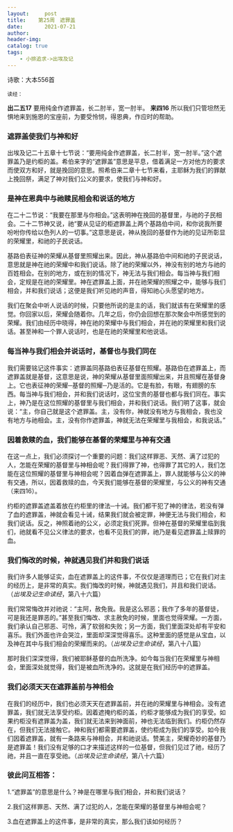 ```yaml
---
layout:     post
title:    第25周　遮罪盖
date:       2021-07-21
author:     
header-img: 
catalog: true
tags:
    - 小排追求->出埃及记
---
```


诗歌：大本556首

`读经：`

**出二五17**	要用纯金作遮罪盖，长二肘半，宽一肘半。
**来四16**	所以我们只管坦然无惧地来到施恩的宝座前，为要受怜悯，得恩典，作应时的帮助。

### **遮罪盖使我们与神和好**

出埃及记二十五章十七节说：“要用纯金作遮罪盖，长二肘半，宽一肘半。”这个遮罪盖乃是约柜的盖。希伯来字的“遮罪盖”意思是平息，借着满足一方对他方的要求而使双方和好，就是挽回的意思。照希伯来二章十七节来看，主耶稣为我们的罪献上挽回祭，满足了神对我们公义的要求，使我们与神和好。

### **是神在恩典中与祂赎民相会和说话的地方**

在二十二节说：“我要在那里与你相会。”这表明神在挽回的基督里，与祂的子民相会。二十二节神又说，祂“要从见证的柜遮罪盖上两个基路伯中间，和你说我所要吩咐你传给以色列人的一切事。”这意思是说，神从挽回的基督作为祂的见证所彰显的荣耀里，和祂的子民说话。

基路伯表征神的荣耀从基督里照耀出来。因此，神从基路伯中间和祂的子民说话，意思就是神在祂的荣耀中和我们说话。除了祂的荣耀以外，神没有别的地方与祂的百姓相会。在别的地方，或在别的情况下，神无法与我们相会。每当神与我们相会，定规是在祂的荣耀里。神在遮罪盖上面，并在祂荣耀的照耀之中，能够与我们相会，并和我们说话；这便是我们听见祂的声音，得知祂心头愿望的地方。

我们在聚会中听人说话的时候，只要他所说的是主的话，我们就该有在荣耀里的感觉。你回家以后，荣耀会随着你。几年之后，你仍会回想在那次聚会中所感觉到的荣耀。我们由经历中晓得，神在祂的荣耀中与我们相会，并在祂的荣耀里和我们说话。甚至神和一个罪人说话时，也是在祂的荣耀里和他说话。

### **每当神与我们相会并说话时，基督也与我们同在**

我们需要铭记这件事实：遮罪盖同基路伯表征基督在照耀。基路伯在遮罪盖上，而遮罪盖就是基督，这意思是说，神的荣耀从基督里面照耀出来，并且照耀在基督身上。它也表征神的荣耀─基督的照耀─乃是活的。它是有脸，有眼，有翅膀的东西。每当神与我们相会，并和我们说话时，这位宝贵的基督也都与我们同在。事实上，神乃是在这位照耀的基督里与我们相会，并和我们说话。我们明了这事，就会说：“主，你自己就是这个遮罪盖。主，没有你，神就没有地方与我相会，我也没有地方与祂相会。主，没有你作遮罪盖，神就无法在荣耀里与我相会，和我说话。”

### **因着救赎的血，我们能够在基督的荣耀里与神有交通**

在这一点上，我们必须探讨一个重要的问题：我们这样罪恶、天然、满了过犯的人，怎能在荣耀的基督里与神相会呢？我们得罪了神，也得罪了其它的人，我们怎能在这位照耀的基督里与神相会呢？因着血弹在遮罪盖上，罪人就能够与公义的神有交通，所以，因着救赎的血，今天我们能够在基督的荣耀里，与公义的神有交通（来四16）。

约柜的遮罪盖遮盖着放在约柜里的律法─十诫。我们都干犯了神的律法，若没有弹了血的遮罪盖，神就会看见十诫，结果我们就会被定罪，神便无法与我们相会，和我们说话。反之，神照着祂的公义，必须定我们死罪。但神在基督的荣耀里临到我们，祂就看不见公义律法的要求，也看不见我们的罪，祂乃是看见遮罪盖上赎罪的血。

### **我们悔改的时候，神就遇见我们并和我们说话**

我们许多人能够证实，血在遮罪盖上的这件事，不仅仅是道理而已；它在我们对主的经历上，是非常的真实。我们悔改的时候，神就遇见我们，并且和我们说话。（*出埃及记生命读经*，第八十六篇）

我们常常悔改并对祂说：“主阿，赦免我。我是这么邪恶；我作了多年的基督徒，可是我还是罪恶的。”甚至我们悔改、求主赦免的时候，里面也觉得荣耀。一方面，我们承认自己邪恶、可怜，满了软弱和失败；另一方面，我们里面深处却有平安和喜乐。我们外面也许会哭泣，里面却深深觉得喜乐。这种里面的感觉是从宝血，以及神在其中与我们相会的荣耀而来的。（*出埃及记生命读经*，第八十八篇）

那时我们深深觉得，我们被耶稣基督的血所洗净。如今每当我们在荣耀里与神相会，里面深处就觉得，我们是被血所洗净的。这就是在我们经历中的遮罪盖。

### **我们必须天天在遮罪盖前与神相会**

在我们的经历中，我们也必须天天在遮罪盖前，并在祂的荣耀里与神相会。没有遮罪盖，我们就无法享受约柜。因着遮掩约柜的盖，约柜才能够成为我们的享受。如果约柜没有遮罪盖为盖，我们就无法来到神面前，神也无法临到我们。约柜仍然存在，但我们无法接触它。神和我们都需要遮罪盖，使约柜成为我们的享受。如今我们因着遮罪盖，就有一条路来与神相会，并和祂说话。赞美主，荣耀奇妙的基督乃是遮罪盖！我们没有足够的口才来描述这样的一位基督，但我们见过了祂，经历了祂，并且一直在享受祂。（*出埃及记生命读经*，第八十六篇）

 

### **彼此问互相答：**

1.“遮罪盖”的意思是什么？神是在哪里与我们相会，并和我们说话？

2.我们这样罪恶、天然、满了过犯的人，怎能在荣耀的基督里与神相会呢？

3.血在遮罪盖上的这件事，是非常的真实，那么我们该如何经历？